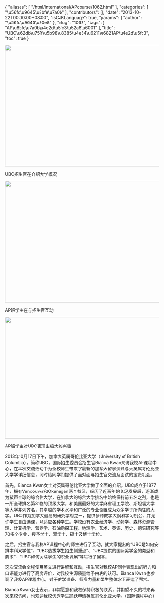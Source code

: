 {
    "aliases": [
        "/html/international/APcourse/1062.html"
    ],
    "categories": [
        "\u56fd\u9645\u8bfe\u7a0b"
    ],
    "contributors": [],
    "date": "2013-10-22T00:00:00+08:00",
    "isCJKLanguage": true,
    "params": {
        "author": "\u56fd\u9645\u90e8"
    },
    "slug": "1062",
    "tags": [
        "AP\u8bfe\u7a0b\u4e2d\u5fc3\u52a8\u6001"
    ],
    "title": "UBC\u62db\u751f\u5b98\u8385\u4e34\u6211\u6821AP\u4e2d\u5fc3",
    "toc": true
}


<img
    src="https://cdn.tfls.online/mirror/full/d91ec3d643cf3b0e39accb5fb737dd93b7f2503c.jpg"
    style="display:block;margin-left:auto;margin-right:auto;"
    decoding="async"
    fetchpriority="auto"
    loading="lazy"
    height="397"
    width="600"
/>




UBC招生官在介绍大学概况





<img
    src="https://cdn.tfls.online/mirror/full/8179c196d323b73bc41e2012c2908ea584a9be57.jpg"
    style="display:block;margin-left:auto;margin-right:auto;"
    decoding="async"
    fetchpriority="auto"
    loading="lazy"
    height="397"
    width="600"
/>




AP班学生在与招生官互动





<img
    src="https://cdn.tfls.online/mirror/full/4fe8e2d67d760dccfff49973e40201fef44feb5a.jpg"
    style="display:block;margin-left:auto;margin-right:auto;"
    decoding="async"
    fetchpriority="auto"
    loading="lazy"
    height="397"
    width="600"
/>




AP班学生对UBC表现出极大的兴趣




  





  





2013年10月17日下午，加拿大英属哥伦比亚大学（University of British Columbia），简称UBC，国际招生委员会招生官Bianca Kwan来访我校AP课程中心，在本次交流活动中为全校师生带来了最新的加拿大留学资讯与大英属哥伦比亚大学学详细信息，同时给同学们提供了面对面与招生官交流及面试的宝贵机会。




首先，Bianca Kwan女士对英属哥伦比亚大学做了全面的介绍。UBC成立于1877年，拥有Vancouver和Okanagan两个校区，经历了近百年的长足发展后，逐渐成为蜚声全球的综合性大学，在加拿大的综合大学排名中始终保持前五名之列，也是一所全球排名第31位的顶级大学，和美国最好的大学麻省理工学院、斯坦福大学等大学并列齐名，其卓越的学术水平和广泛的专业设置成为众多学子所向往的大学。UBC作为加拿大最高的研究学府之一，提供多种教学大纲和学习机会，并允许学生自由选课，以适应各种学生。学校设有农业经济学、动物学、森林资源管理、计算机学、营养学、石油勘探工程、地理学、艺术、英语、历史、德语研究等70多个专业，授予学士、双学士、硕士及博士学位。




之后，招生官与我校AP课程中心的师生进行了互动，就大家提出的“UBC是如何安排本科双学位”、“UBC选拔学生招生侧重点”、“UBC提供的国际奖学金的类型和要求”、“UBC如何关注学生的职业发展”等进行了回答。




这次交流会全程使用英文进行讲解和互动，招生官对我校AP同学表现出的听力和口语能力进行了高度评价，对我校生源质量给予由衷的认可。Bianca Kwan也参观了我校AP课程中心，对于教学设备、师资力量和学生整体水平表达了赞赏。




Bianca Kwan女士表示，非常愿意和我校保持积极的联系，并期望不久的将来再次来校访问，也欢迎我校优秀学生踊跃申请英属哥伦比亚大学。（国际课程中心）




  



